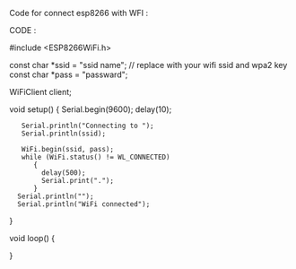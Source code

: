 Code for connect esp8266 with WFI :

CODE :

#include <ESP8266WiFi.h>

const char *ssid =  "ssid name";     // replace with your wifi ssid and wpa2 key
const char *pass =  "passward";

WiFiClient client;
 
void setup() 
{
       Serial.begin(9600);
       delay(10);
               
       Serial.println("Connecting to ");
       Serial.println(ssid); 
 
       WiFi.begin(ssid, pass); 
       while (WiFi.status() != WL_CONNECTED) 
          {
            delay(500);
            Serial.print(".");
          }
      Serial.println("");
      Serial.println("WiFi connected"); 
}
 
void loop() 
{      
  
}
